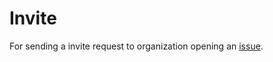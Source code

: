 # Invite

For sending a invite request to organization opening an [issue](https://github.com/valid-resource/Invite/issues/new).

